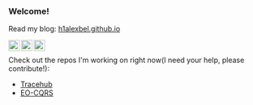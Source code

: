 ### Welcome!

Read my blog: [h1alexbel.github.io](https://h1alexbel.github.io)

[<img align="left" alt="h1alexbel | Telegram" width="22px" src="https://cdn.jsdelivr.net/npm/simple-icons@3.13.0/icons/telegram.svg" />](https://t.me/h1alexbel)
[<img align="left" alt="h1alexbel | Gmail" width="22px" src="https://cdn.jsdelivr.net/npm/simple-icons@v3/icons/gmail.svg" />](mailto:aliaksei.bialiauski@hey.com)
[<img align="left" alt="h1alexbel | LinkedIn" width="22px" src="https://cdn.jsdelivr.net/npm/simple-icons@v3/icons/linkedin.svg" />](https://www.linkedin.com/in/h1alexbel)
<br>

Check out the repos I'm working on right now(I need your help, please contribute!):
  - [Tracehub](https://github.com/tracehubpm)
  - [EO-CQRS](https://github.com/eo-cqrs)
